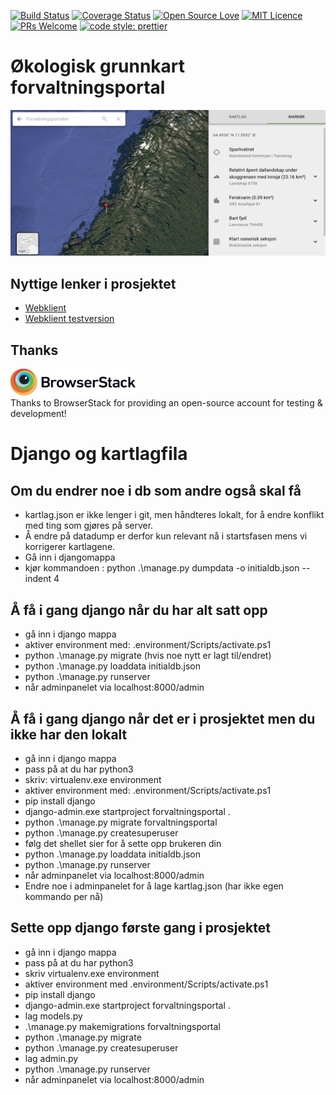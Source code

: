 [![Build Status](https://travis-ci.org/Artsdatabanken/forvaltningsportal.svg?branch=master)](https://travis-ci.org/Artsdatabanken/forvaltningsportal)
[![Coverage Status](https://coveralls.io/repos/github/Artsdatabanken/forvaltningsportal/badge.svg?branch=master)](https://coveralls.io/github/Artsdatabanken/forvaltningsportal?branch=master)
[![Open Source Love](https://badges.frapsoft.com/os/v2/open-source.svg?v=103)](https://github.com/ellerbrock/open-source-badges/)
[![MIT Licence](https://badges.frapsoft.com/os/mit/mit.svg?v=103)](https://opensource.org/licenses/mit-license.php)
[![PRs Welcome](https://img.shields.io/badge/PRs-welcome-brightgreen.svg)](CONTRIBUTING.md#pull-requests)
[![code style: prettier](https://img.shields.io/badge/code_style-prettier-ff69b4.svg?style=flat-square)](https://github.com/prettier/prettier)

# Økologisk grunnkart forvaltningsportal

![image](./doc/screenshot.png)

## Nyttige lenker i prosjektet

- [Webklient](https://forvaltningsportal.artsdatabanken.no)
- [Webklient testversion](https://forvaltningsportal.test.artsdatabanken.no)

## Thanks

<a href="https://www.browserstack.com/"><img src="doc/Browserstack-logo.svg" width="200px">
</a>
<br/>Thanks to BrowserStack for providing an open-source account for testing & development!

# Django og kartlagfila

## Om du endrer noe i db som andre også skal få

- kartlag.json er ikke lenger i git, men håndteres lokalt, for å endre konflikt med ting som gjøres på server.
- Å endre på datadump er derfor kun relevant nå i startsfasen mens vi korrigerer kartlagene.
- Gå inn i djangomappa
- kjør kommandoen : python .\manage.py dumpdata -o initialdb.json --indent 4

## Å få i gang django når du har alt satt opp

- gå inn i django mappa
- aktiver environment med: .environment/Scripts/activate.ps1
- python .\manage.py migrate (hvis noe nytt er lagt til/endret)
- python .\manage.py loaddata initialdb.json
- python .\manage.py runserver
- når adminpanelet via localhost:8000/admin

## Å få i gang django når det er i prosjektet men du ikke har den lokalt

- gå inn i django mappa
- pass på at du har python3
- skriv: virtualenv.exe environment
- aktiver environment med: .environment/Scripts/activate.ps1
- pip install django
- django-admin.exe startproject forvaltningsportal .
- python .\manage.py migrate forvaltningsportal
- python .\manage.py createsuperuser
- følg det shellet sier for å sette opp brukeren din
- python .\manage.py loaddata initialdb.json
- python .\manage.py runserver
- når adminpanelet via localhost:8000/admin
- Endre noe i adminpanelet for å lage kartlag.json (har ikke egen kommando per nå)

## Sette opp django første gang i prosjektet

- gå inn i django mappa
- pass på at du har python3
- skriv virtualenv.exe environment
- aktiver environment med .environment/Scripts/activate.ps1
- pip install django
- django-admin.exe startproject forvaltningsportal .
- lag models.py
- .\manage.py makemigrations forvaltningsportal
- python .\manage.py migrate
- python .\manage.py createsuperuser
- lag admin.py
- python .\manage.py runserver
- når adminpanelet via localhost:8000/admin
